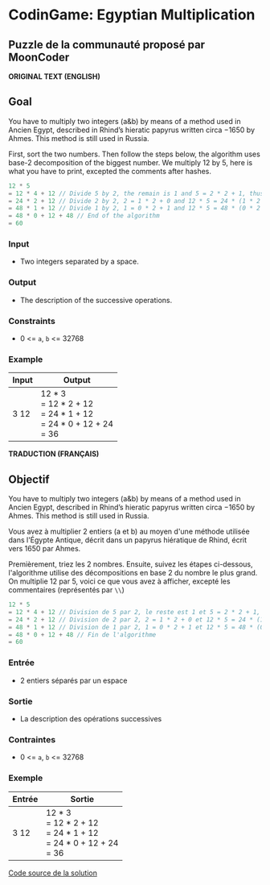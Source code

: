 # CodinGame: Egyptian Multiplication

## Puzzle de la communauté proposé par MoonCoder

**ORIGINAL TEXT (ENGLISH)**

## Goal

You have to multiply two integers (a&b) by means of a method used in Ancien Egypt, described in Rhind’s hieratic papyrus written circa −1650 by Ahmes. This method is still used in Russia.

First, sort the two numbers.
Then follow the steps below, the algorithm uses base-2 decomposition of the biggest number.
We multiply 12 by 5, here is what you have to print, excepted the comments after hashes.

```swift
12 * 5
= 12 * 4 + 12 // Divide 5 by 2, the remain is 1 and 5 = 2 * 2 + 1, thus 12 * 5 = 12 * (2 * 2 + 1) = 12 * 2 * 2 + 12 = 24 * 2 + 12
= 24 * 2 + 12 // Divide 2 by 2, 2 = 1 * 2 + 0 and 12 * 5 = 24 * (1 * 2 + 0) + 12 = 48 * 1 + 12
= 48 * 1 + 12 // Divide 1 by 2, 1 = 0 * 2 + 1 and 12 * 5 = 48 * (0 * 2 + 1) + 12 = 12 + 48
= 48 * 0 + 12 + 48 // End of the algorithm
= 60
```

### Input
- Two integers separated by a space.

### Output
- The description of the successive operations.

### Constraints
- 0 <= `a`, `b` <= 32768

### Example

Input | Output
------------ | -------------
3 12 | 12 * 3<br>= 12 * 2 + 12<br>= 24 * 1 + 12<br>= 24 * 0 + 12 + 24<br>= 36

**TRADUCTION (FRANÇAIS)**

## Objectif

You have to multiply two integers (a&b) by means of a method used in Ancien Egypt, described in Rhind’s hieratic papyrus written circa −1650 by Ahmes. This method is still used in Russia.

Vous avez à multiplier 2 entiers (a et b) au moyen d'une méthode utilisée dans l'Égypte Antique, décrit dans un papyrus hiératique de Rhind, écrit vers 1650 par Ahmes.

Premièrement, triez les 2 nombres.
Ensuite, suivez les étapes ci-dessous, l'algorithme utilise des décompositions en base 2 du nombre le plus grand.
On multiplie 12 par 5, voici ce que vous avez à afficher, excepté les commentaires (représentés par `\\`)

```swift
12 * 5
= 12 * 4 + 12 // Division de 5 par 2, le reste est 1 et 5 = 2 * 2 + 1, donc 12 * 5 = 12 * (2 * 2 + 1) = 12 * 2 * 2 + 12 = 24 * 2 + 12
= 24 * 2 + 12 // Division de 2 par 2, 2 = 1 * 2 + 0 et 12 * 5 = 24 * (1 * 2 + 0) + 12 = 48 * 1 + 12
= 48 * 1 + 12 // Division de 1 par 2, 1 = 0 * 2 + 1 et 12 * 5 = 48 * (0 * 2 + 1) + 12 = 12 + 48
= 48 * 0 + 12 + 48 // Fin de l'algorithme
= 60
```

### Entrée
- 2 entiers séparés par un espace

### Sortie
- La description des opérations successives

### Contraintes
- 0 <= `a`, `b` <= 32768

### Exemple

Entrée | Sortie
------------ | -------------
3 12 | 12 * 3<br>= 12 * 2 + 12<br>= 24 * 1 + 12<br>= 24 * 0 + 12 + 24<br>= 36

[Code source de la solution](https://github.com/Kous92/CodinGame-Swift-FR-/tree/main/Puzzles%20classiques/Difficile/Egyptian%20Multiplication/egyptianMultiplication.swift)